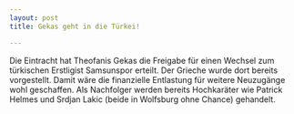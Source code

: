 ```yaml
---
layout: post
title: Gekas geht in die Türkei!

---
```


Die Eintracht hat Theofanis Gekas die Freigabe für einen Wechsel zum türkischen Erstligist Samsunspor erteilt. Der Grieche wurde dort bereits vorgestellt. Damit wäre die finanzielle Entlastung für weitere Neuzugänge wohl geschaffen. Als Nachfolger werden bereits Hochkaräter wie Patrick Helmes und Srdjan Lakic (beide in Wolfsburg ohne Chance) gehandelt. 


